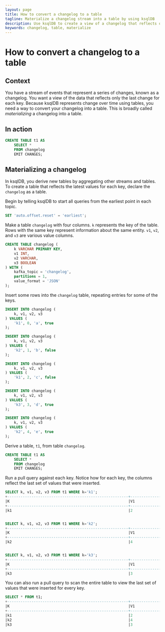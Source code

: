 ```yaml
---
layout: page
title: How to convert a changelog to a table 
tagline: Materialize a changelog stream into a table by using ksqlDB
description: Use ksqlDB to create a view of a changelog that reflects only the last change for each key
keywords: changelog, table, materialize
---
```


# How to convert a changelog to a table

## Context

You have a stream of events that represent a series of changes, known as a changelog. You want a view of the data that reflects only the last change for each key. Because ksqlDB represents change over time using tables, you need a way to convert your changelog into a table. This is broadly called *materializing* a changelog into a table.

## In action

```sql
CREATE TABLE t1 AS
    SELECT *
    FROM changelog
    EMIT CHANGES;
```

## Materializing a changelog

In ksqlDB, you derive new tables by aggregating other streams and tables. To create a table that reflects the latest values for each key, declare the `changelog` as a table.

Begin by telling ksqlDB to start all queries from the earliest point in each topic.

```sql
SET 'auto.offset.reset' = 'earliest';
```

Make a table `changelog` with four columns. `k` represents the key of the table. Rows with the same key represent information about the same entity. `v1`, `v2`, and `v3` are various value columns.

```sql
CREATE TABLE changelog (
    k VARCHAR PRIMARY KEY,
    v1 INT,
    v2 VARCHAR,
    v3 BOOLEAN
) WITH (
    kafka_topic = 'changelog',
    partitions = 1,
    value_format = 'JSON'
);
```

Insert some rows into the `changelog` table, repeating entries for some of the keys.

```sql
INSERT INTO changelog (
    k, v1, v2, v3
) VALUES (
    'k1', 0, 'a', true
);

INSERT INTO changelog (
    k, v1, v2, v3
) VALUES (
    'k2', 1, 'b', false
);

INSERT INTO changelog (
    k, v1, v2, v3
) VALUES (
    'k1', 2, 'c', false
);

INSERT INTO changelog (
    k, v1, v2, v3
) VALUES (
    'k3', 3, 'd', true
);

INSERT INTO changelog (
    k, v1, v2, v3
) VALUES (
    'k2', 4, 'e', true
);
```

Derive a table, `t1`, from table `changelog`.

```sql
CREATE TABLE t1 AS
    SELECT *
    FROM changelog
    EMIT CHANGES;
```

Run a pull query against each key. Notice how for each key, the columns reflect the last set of values that were inserted.

```sql
SELECT k, v1, v2, v3 FROM t1 WHERE k='k1';
+-------------------------------------------------------+-------------------------------------------------------+-------------------------------------------------------+-------------------------------------------------------+
|K                                                      |V1                                                     |V2                                                     |V3                                                     |
+-------------------------------------------------------+-------------------------------------------------------+-------------------------------------------------------+-------------------------------------------------------+
|k1                                                     |2                                                      |c                                                      |false                                                  |


SELECT k, v1, v2, v3 FROM t1 WHERE k='k2';
+-------------------------------------------------------+-------------------------------------------------------+-------------------------------------------------------+-------------------------------------------------------+
|K                                                      |V1                                                     |V2                                                     |V3                                                     |
+-------------------------------------------------------+-------------------------------------------------------+-------------------------------------------------------+-------------------------------------------------------+
|k2                                                     |4                                                      |e                                                      |true                                                   |


SELECT k, v1, v2, v3 FROM t1 WHERE k='k3';
+-------------------------------------------------------+-------------------------------------------------------+-------------------------------------------------------+-------------------------------------------------------+
|K                                                      |V1                                                     |V2                                                     |V3                                                     |
+-------------------------------------------------------+-------------------------------------------------------+-------------------------------------------------------+-------------------------------------------------------+
|k3                                                     |3                                                      |d                                                      |true                                                   |
```
You can also run a pull query to scan the entire table to view the last set of values that were inserted for every key.
```sql
SELECT * FROM t1;
+-------------------------------------------------------+-------------------------------------------------------+-------------------------------------------------------+-------------------------------------------------------+
|K                                                      |V1                                                     |V2                                                     |V3                                                     |
+-------------------------------------------------------+-------------------------------------------------------+-------------------------------------------------------+-------------------------------------------------------+
|k1                                                     |2                                                      |c                                                      |false                                                  |
|k2                                                     |4                                                      |e                                                      |true                                                   |
|k3                                                     |3                                                      |d                                                      |true                                                   |
```
